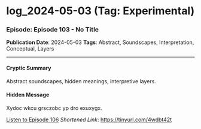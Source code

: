 # log_2024-05-03 (Tag: Experimental)

### Episode: Episode 103 - No Title

**Publication Date**: 2024-05-03
**Tags**: Abstract, Soundscapes, Interpretation, Conceptual, Layers

---

#### Cryptic Summary
Abstract soundscapes, hidden meanings, interpretive layers.

#### Hidden Message
Xydoc wkcu grsczobc yp dro exuxygx.

[Listen to Episode 106](https://tinyurl.com/4wdbt42t)
*Shortened Link*: https://tinyurl.com/4wdbt42t
